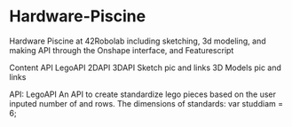 # Hardware-Piscine
Hardware Piscine at 42Robolab including sketching, 3d modeling, and making API through the Onshape interface, and Featurescript

Content
  API
    LegoAPI
    2DAPI
    3DAPI
  Sketch
    pic and links
  3D Models
    pic and links

API:
  LegoAPI
     An API to create standardize lego pieces based on the user inputed number of and rows. The dimensions of standards:         var studdiam = 6;

   
